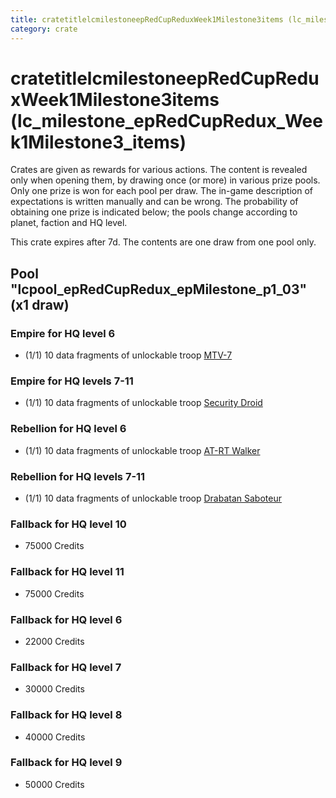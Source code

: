 ```yaml
---
title: cratetitlelcmilestoneepRedCupReduxWeek1Milestone3items (lc_milestone_epRedCupRedux_Week1Milestone3_items)
category: crate
---
```


# cratetitlelcmilestoneepRedCupReduxWeek1Milestone3items (lc_milestone_epRedCupRedux_Week1Milestone3_items)

Crates are given as rewards for various actions. The content is revealed only when opening them, by drawing once (or more) in various prize pools. Only one prize is won for each pool per draw. The in-game description of expectations is written manually and can be wrong. The probability of obtaining one prize is indicated below; the pools change according to planet, faction and HQ level.

This crate expires after 7d. The contents are one draw from one pool only.

## Pool "lcpool_epRedCupRedux_epMilestone_p1_03" (x1 draw)

### Empire for HQ level 6

  * (1/1) 10 data fragments of unlockable troop [MTV-7](MTV7)

### Empire for HQ levels 7-11

  * (1/1) 10 data fragments of unlockable troop [Security Droid](SecurityDroid)

### Rebellion for HQ level 6

  * (1/1) 10 data fragments of unlockable troop [AT-RT Walker](ATRT)

### Rebellion for HQ levels 7-11

  * (1/1) 10 data fragments of unlockable troop [Drabatan Saboteur](BigMouthAlien)

### Fallback for HQ level 10

  * 75000 Credits

### Fallback for HQ level 11

  * 75000 Credits

### Fallback for HQ level 6

  * 22000 Credits

### Fallback for HQ level 7

  * 30000 Credits

### Fallback for HQ level 8

  * 40000 Credits

### Fallback for HQ level 9

  * 50000 Credits